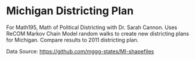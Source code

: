 # Michigan Districting Plan
 
For Math195, Math of Political Districting with Dr. Sarah Cannon. 
Uses ReCOM Markov Chain Model random walks to create new districting plans for Michigan. Compare results to 2011 districting plan. 

Data Source: https://github.com/mggg-states/MI-shapefiles
